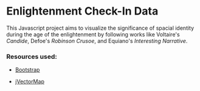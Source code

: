 # Enlightenment Check-In Data

This Javascript project aims to visualize the significance of spacial identity during the age of the enlightenment by following works like Voltaire's _Candide_, Defoe's _Robinson Crusoe_, and Equiano's _Interesting Narrative_.

### Resources used:

- [Bootstrap](http://getbootstrap.com/)

- [jVectorMap](http://jvectormap.com/)